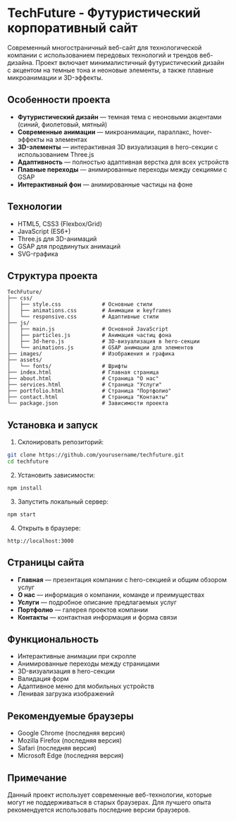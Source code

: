 # TechFuture - Футуристический корпоративный сайт

Современный многостраничный веб-сайт для технологической компании с использованием передовых технологий и трендов веб-дизайна. Проект включает минималистичный футуристический дизайн с акцентом на темные тона и неоновые элементы, а также плавные микроанимации и 3D-эффекты.

## Особенности проекта

- **Футуристический дизайн** — темная тема с неоновыми акцентами (синий, фиолетовый, мятный)
- **Современные анимации** — микроанимации, параллакс, hover-эффекты на элементах
- **3D-элементы** — интерактивная 3D визуализация в hero-секции с использованием Three.js
- **Адаптивность** — полностью адаптивная верстка для всех устройств
- **Плавные переходы** — анимированные переходы между секциями с GSAP
- **Интерактивный фон** — анимированные частицы на фоне

## Технологии

- HTML5, CSS3 (Flexbox/Grid)
- JavaScript (ES6+)
- Three.js для 3D-анимаций
- GSAP для продвинутых анимаций
- SVG-графика

## Структура проекта

```
TechFuture/
├── css/
│   ├── style.css             # Основные стили
│   ├── animations.css        # Анимации и keyframes
│   └── responsive.css        # Адаптивные стили
├── js/
│   ├── main.js               # Основной JavaScript
│   ├── particles.js          # Анимация частиц фона
│   ├── 3d-hero.js            # 3D-визуализация в hero-секции
│   └── animations.js         # GSAP анимации для элементов
├── images/                   # Изображения и графика
├── assets/
│   └── fonts/                # Шрифты
├── index.html                # Главная страница
├── about.html                # Страница "О нас"
├── services.html             # Страница "Услуги"
├── portfolio.html            # Страница "Портфолио"
├── contact.html              # Страница "Контакты"
└── package.json              # Зависимости проекта
```

## Установка и запуск

1. Склонировать репозиторий:
```bash
git clone https://github.com/yourusername/techfuture.git
cd techfuture
```

2. Установить зависимости:
```bash
npm install
```

3. Запустить локальный сервер:
```bash
npm start
```

4. Открыть в браузере:
```
http://localhost:3000
```

## Страницы сайта

- **Главная** — презентация компании с hero-секцией и общим обзором услуг
- **О нас** — информация о компании, команде и преимуществах
- **Услуги** — подробное описание предлагаемых услуг
- **Портфолио** — галерея проектов компании
- **Контакты** — контактная информация и форма связи

## Функциональность

- Интерактивные анимации при скролле
- Анимированные переходы между страницами
- 3D-визуализация в hero-секции
- Валидация форм
- Адаптивное меню для мобильных устройств
- Ленивая загрузка изображений

## Рекомендуемые браузеры

- Google Chrome (последняя версия)
- Mozilla Firefox (последняя версия)
- Safari (последняя версия)
- Microsoft Edge (последняя версия)

## Примечание

Данный проект использует современные веб-технологии, которые могут не поддерживаться в старых браузерах. Для лучшего опыта рекомендуется использовать последние версии браузеров. 